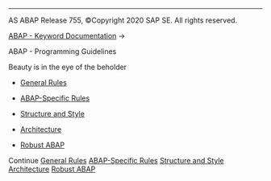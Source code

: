   

* * *

AS ABAP Release 755, ©Copyright 2020 SAP SE. All rights reserved.

[ABAP - Keyword Documentation](javascript:call_link\('abenabap.htm'\)) → 

ABAP - Programming Guidelines

Beauty is in the eye of the beholder

-   [General Rules](javascript:call_link\('abengeneral_rules_guidl.htm'\) "Guideline")

-   [ABAP-Specific Rules](javascript:call_link\('abenabap_specific_rules_guidl.htm'\) "Guideline")

-   [Structure and Style](javascript:call_link\('abenstructure_style_guidl.htm'\) "Guideline")

-   [Architecture](javascript:call_link\('abenarchitecture_guidl.htm'\) "Guideline")

-   [Robust ABAP](javascript:call_link\('abenrobust_abap_guidl.htm'\) "Guideline")

Continue
[General Rules](javascript:call_link\('abengeneral_rules_guidl.htm'\))
[ABAP-Specific Rules](javascript:call_link\('abenabap_specific_rules_guidl.htm'\))
[Structure and Style](javascript:call_link\('abenstructure_style_guidl.htm'\))
[Architecture](javascript:call_link\('abenarchitecture_guidl.htm'\))
[Robust ABAP](javascript:call_link\('abenrobust_abap_guidl.htm'\))